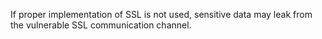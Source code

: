 
If proper implementation of SSL is not used, sensitive data may leak
from the vulnerable SSL communication channel.
